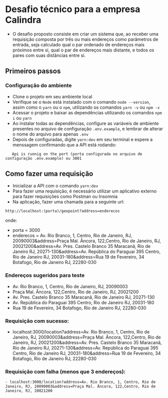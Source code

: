 # Desafio técnico para a empresa Calindra

- O desafio proposto consiste em criar um sistema que, ao receber uma requisição composta por três ou mais endereços como parâmetros de entrada, seja calculado qual o par ordenado de endereços mais próximos entre si, qual o par de endereços mais distante, e todos os pares com suas distâncias entre si.

## Primeiros passos

### Configuração do ambiente

- Clone o projeto em seu ambiente local
- Verifique se o `Node` está instalado com o comando `node --version`, assim como o `yarn` ou o `npm`, utilizando os comandos `yarn -v` ou `npm -v`
- Acessar o projeto e baixar as dependências utilizando os comandos `npm i` ou `yarn`
- Ao instalar todas as dependências, configure as variáveis de ambiente presentes no arquivo de configuração `.env.example`, e lembrar de alterar o nome do arquivo para apenas `.env`
- Depois de configuradas, digite `yarn:dev` em seu terminal e espere a menssagem confirmando que a API está rodando:

```
   Api is runnig on the port (porta configurada no arquivo de configuração .env.example) ou 3001
```

## Como fazer uma requisição

- Inicializar a API com o comando `yarn:dev`
- Para fazer uma requisição, é necessário utilizar um aplicativo externo para fazer requisições como Postman ou Insomnia
- Na aplicação, fazer uma chamada para a seguinte url:

```
http://localhost:(porta)/geopoint?address=enderecos

```

onde:

- porta = 3000
- enderecos = Av. Rio Branco, 1, Centro, Rio de Janeiro, RJ, 20090003&address=Praça Mal. Âncora, 122,Centro, Rio de Janeiro, RJ, 20021200&address=Av. Pres. Castelo Branco 35 Maracanã, Rio de Janeiro RJ, 20271-130&address=Av. República do Paraguai 395 Centro, Rio de Janeiro RJ, 20031-180&address=Rua 19 de Fevereiro, 34 Botafogo, Rio de Janeiro RJ, 22280-030

### Endereços sugeridos para teste

- Av. Rio Branco, 1, Centro, Rio de Janeiro, RJ, 20090003
- Praça Mal. Âncora, 122,Centro, Rio de Janeiro, RJ, 20021200
- Av. Pres. Castelo Branco 35 Maracanã, Rio de Janeiro RJ, 20271-130
- Av. República do Paraguai 395 Centro, Rio de Janeiro RJ, 20031-180
- Rua 19 de Fevereiro, 34 Botafogo, Rio de Janeiro RJ, 22280-030

### Requisição com sucesso:

- localhost:3000/location?address=Av. Rio Branco, 1, Centro, Rio de Janeiro, RJ, 20090003&address=Praça Mal. Âncora, 122,Centro, Rio de Janeiro, RJ, 20021200&address=Av. Pres. Castelo Branco 35 Maracanã, Rio de Janeiro RJ, 20271-130&address=Av. República do Paraguai 395 Centro, Rio de Janeiro RJ, 20031-180&address=Rua 19 de Fevereiro, 34 Botafogo, Rio de Janeiro RJ, 22280-030

### Requisição com falha (menos que 3 endereços):

```
- localhost:3000/location?address=Av. Rio Branco, 1, Centro, Rio de Janeiro, RJ, 20090003&address=Praça Mal. Âncora, 122,Centro, Rio de Janeiro, RJ, 20021200

```
